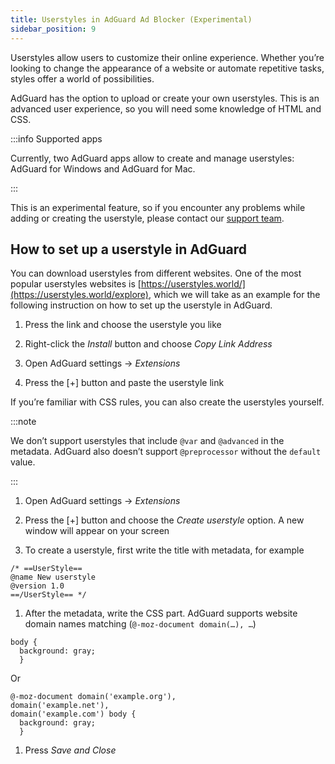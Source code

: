 ```yaml
---
title: Userstyles in AdGuard Ad Blocker (Experimental)
sidebar_position: 9
---
```


Userstyles allow users to customize their online experience. Whether you’re looking to change the appearance of a website or automate repetitive tasks, styles offer a world of possibilities.

AdGuard has the option to upload or create your own userstyles. This is an advanced user experience, so you will need some knowledge of HTML and CSS.

:::info Supported apps

Currently, two AdGuard apps allow to create and manage userstyles: AdGuard for Windows and AdGuard for Mac.

:::

This is an experimental feature, so if you encounter any problems while adding or creating the userstyle, please contact our [support team](support@adguard.com).

## How to set up a userstyle in AdGuard

You can download userstyles from different websites. One of the most popular userstyles websites is [https://userstyles.world/](https://userstyles.world/explore), which we will take as an example for the following instruction on how to set up the userstyle in AdGuard.

1. Press the link and choose the userstyle you like

1. Right-click the *Install* button and choose *Copy Link Address*

1. Open AdGuard settings → *Extensions*

1. Press the [+] button and paste the userstyle link

If you’re familiar with CSS rules, you can also create the userstyles yourself.

:::note

We don’t support userstyles that include `@var` and `@advanced` in the metadata. AdGuard also doesn’t support `@preprocessor` without the `default` value.

:::

 1. Open AdGuard settings → *Extensions*

 1. Press the [+] button and choose the *Create userstyle* option. A new window will appear on your screen

 1. To create a userstyle, first write the title with metadata, for example

 ```
 /* ==UserStyle==
 @name New userstyle
 @version 1.0
 ==/UserStyle== */
 ```

 1. After the metadata, write the CSS part. AdGuard supports website domain names matching (`@-moz-document domain(…), …`)

 ```
 body {
   background: gray;
   }
 ```

 Or

 ```
 @-moz-document domain('example.org'),
 domain('example.net'),
 domain('example.com') body {
   background: gray;
   }
 ```
 1. Press *Save and Close*